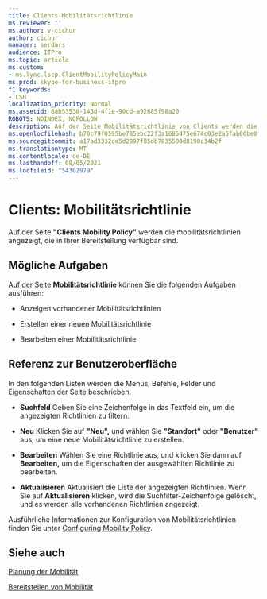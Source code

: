 ```yaml
---
title: Clients-Mobilitätsrichtlinie
ms.reviewer: ''
ms.author: v-cichur
author: cichur
manager: serdars
audience: ITPro
ms.topic: article
ms.custom:
- ms.lync.lscp.ClientMobilityPolicyMain
ms.prod: skype-for-business-itpro
f1.keywords:
- CSH
localization_priority: Normal
ms.assetid: 6ab53530-143d-4f1e-90cd-a92685f98a20
ROBOTS: NOINDEX, NOFOLLOW
description: Auf der Seite Mobilitätsrichtlinie von Clients werden die unter der Bereitstellung verfügbaren Mobilitätsrichtlinien angezeigt.
ms.openlocfilehash: b70c79f0595be785ebc22f3a1685475e674c03e2a5fab06be0f7e2f3562b58f7
ms.sourcegitcommit: a17ad3332ca5d2997f85db7835500d8190c34b2f
ms.translationtype: MT
ms.contentlocale: de-DE
ms.lasthandoff: 08/05/2021
ms.locfileid: "54302979"
---
```

# <a name="clients-mobility-policy"></a>Clients: Mobilitätsrichtlinie

Auf der Seite **"Clients** **Mobility Policy"** werden die mobilitätsrichtlinien angezeigt, die in Ihrer Bereitstellung verfügbar sind.

## <a name="tasks-you-can-perform"></a>Mögliche Aufgaben

Auf der Seite **Mobilitätsrichtlinie** können Sie die folgenden Aufgaben ausführen:

- Anzeigen vorhandener Mobilitätsrichtlinien

- Erstellen einer neuen Mobilitätsrichtlinie

- Bearbeiten einer Mobilitätsrichtlinie

## <a name="ui-reference"></a>Referenz zur Benutzeroberfläche

In den folgenden Listen werden die Menüs, Befehle, Felder und Eigenschaften der Seite beschrieben.



- **Suchfeld** Geben Sie eine Zeichenfolge in das Textfeld ein, um die angezeigten Richtlinien zu filtern.

- **Neu** Klicken Sie auf **"Neu",** und wählen Sie **"Standort"** oder **"Benutzer"** aus, um eine neue Mobilitätsrichtlinie zu erstellen.

- **Bearbeiten** Wählen Sie eine Richtlinie aus, und klicken Sie dann auf **Bearbeiten,** um die Eigenschaften der ausgewählten Richtlinie zu bearbeiten.

- **Aktualisieren** Aktualisiert die Liste der angezeigten Richtlinien. Wenn Sie auf **Aktualisieren** klicken, wird die Suchfilter-Zeichenfolge gelöscht, und es werden alle vorhandenen Richtlinien angezeigt.

Ausführliche Informationen zur Konfiguration von Mobilitätsrichtlinien finden Sie unter [Configuring Mobility Policy](/previous-versions/office/lync-server-2013/lync-server-2013-configuring-mobility-policy).

## <a name="see-also"></a>Siehe auch

[Planung der Mobilität](/previous-versions/office/lync-server-2013/lync-server-2013-planning-for-mobility)

[Bereitstellen von Mobilität](/previous-versions/office/lync-server-2013/lync-server-2013-deploying-mobility)